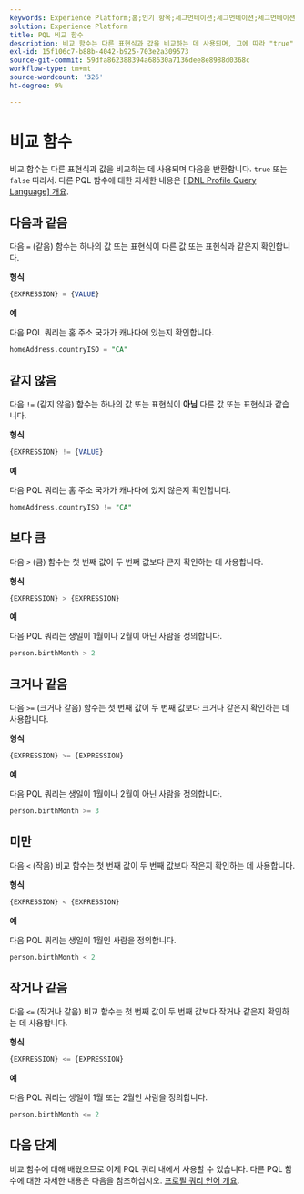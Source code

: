 ```yaml
---
keywords: Experience Platform;홈;인기 항목;세그먼테이션;세그먼테이션;세그먼테이션 서비스;pql;PQL;프로필 쿼리 언어;비교 함수;비교;
solution: Experience Platform
title: PQL 비교 함수
description: 비교 함수는 다른 표현식과 값을 비교하는 데 사용되며, 그에 따라 "true" 또는 "false"를 반환합니다.
exl-id: 15f106c7-b88b-4042-b925-703e2a309573
source-git-commit: 59dfa862388394a68630a7136dee8e8988d0368c
workflow-type: tm+mt
source-wordcount: '326'
ht-degree: 9%

---
```


# 비교 함수

비교 함수는 다른 표현식과 값을 비교하는 데 사용되며 다음을 반환합니다. `true` 또는 `false` 따라서. 다른 PQL 함수에 대한 자세한 내용은 [[!DNL Profile Query Language] 개요](./overview.md).

## 다음과 같음

다음 `=` (같음) 함수는 하나의 값 또는 표현식이 다른 값 또는 표현식과 같은지 확인합니다.

**형식**

```sql
{EXPRESSION} = {VALUE}
```

**예**

다음 PQL 쿼리는 홈 주소 국가가 캐나다에 있는지 확인합니다.

```sql
homeAddress.countryISO = "CA"
```

## 같지 않음

다음 `!=` (같지 않음) 함수는 하나의 값 또는 표현식이 **아님** 다른 값 또는 표현식과 같습니다.

**형식**

```sql
{EXPRESSION} != {VALUE}
```

**예**

다음 PQL 쿼리는 홈 주소 국가가 캐나다에 있지 않은지 확인합니다.

```sql
homeAddress.countryISO != "CA"
```

## 보다 큼

다음 `>` (큼) 함수는 첫 번째 값이 두 번째 값보다 큰지 확인하는 데 사용합니다.

**형식**

```sql
{EXPRESSION} > {EXPRESSION} 
```

**예**

다음 PQL 쿼리는 생일이 1월이나 2월이 아닌 사람을 정의합니다.

```sql
person.birthMonth > 2
```

## 크거나 같음

다음 `>=` (크거나 같음) 함수는 첫 번째 값이 두 번째 값보다 크거나 같은지 확인하는 데 사용합니다.

**형식**

```sql
{EXPRESSION} >= {EXPRESSION} 
```

**예**

다음 PQL 쿼리는 생일이 1월이나 2월이 아닌 사람을 정의합니다.

```sql
person.birthMonth >= 3
```

## 미만

다음 `<` (작음) 비교 함수는 첫 번째 값이 두 번째 값보다 작은지 확인하는 데 사용합니다.

**형식**

```sql
{EXPRESSION} < {EXPRESSION} 
```

**예**

다음 PQL 쿼리는 생일이 1월인 사람을 정의합니다.

```sql
person.birthMonth < 2
```

## 작거나 같음

다음 `<=` (작거나 같음) 비교 함수는 첫 번째 값이 두 번째 값보다 작거나 같은지 확인하는 데 사용합니다.

**형식**

```sql
{EXPRESSION} <= {EXPRESSION} 
```

**예**

다음 PQL 쿼리는 생일이 1월 또는 2월인 사람을 정의합니다.

```sql
person.birthMonth <= 2
```

## 다음 단계

비교 함수에 대해 배웠으므로 이제 PQL 쿼리 내에서 사용할 수 있습니다. 다른 PQL 함수에 대한 자세한 내용은 다음을 참조하십시오. [프로필 쿼리 언어 개요](./overview.md).
